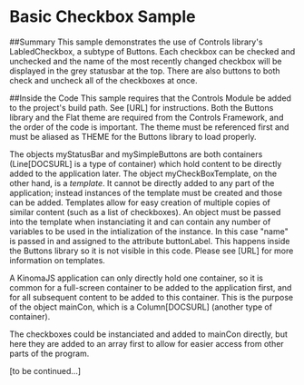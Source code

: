 # Basic Checkbox Sample
##Summary
This sample demonstrates the use of Controls library's LabledCheckbox, a subtype of Buttons.  Each checkbox can be checked and unchecked and the name of the most recently changed checkbox will be displayed in the grey statusbar at the top.  There are also buttons to both check and uncheck all of the checkboxes at once.

##Inside the Code
This sample requires that the Controls Module be added to the project's build path.  See [URL] for instructions.  Both the Buttons library and the Flat theme are required from the Controls Framework, and the order of the code is important.  The theme must be referenced first and must be aliased as THEME for the Buttons library to load properly.

The objects myStatusBar and mySimpleButtons are both containers (Line[DOCSURL] is a type of container) which hold content to be directly added to the application later.  The object myCheckBoxTemplate, on the other hand, is a *template*.  It cannot be directly added to any part of the application; instead instances of the template must be created and those can be added.  Templates allow for easy creation of multiple copies of similar content (such as a list of checkboxes).  An object must be passed into the template when instanciating it and can contain any number of variables to be used in the intialization of the instance.  In this case "name" is passed in and assigned to the attribute buttonLabel.  This happens inside the Buttons library so it is not visible in this code.  Please see [URL] for more information on templates.

A KinomaJS application can only directly hold one container, so it is common for a full-screen container to be added to the application first, and for all subsequent content to be added to this container.  This is the purpose of the object mainCon, which is a Column[DOCSURL] (another type of container).

The checkboxes could be instanciated and added to mainCon directly, but here they are added to an array first to allow for easier access from other parts of the program.


[to be continued...]